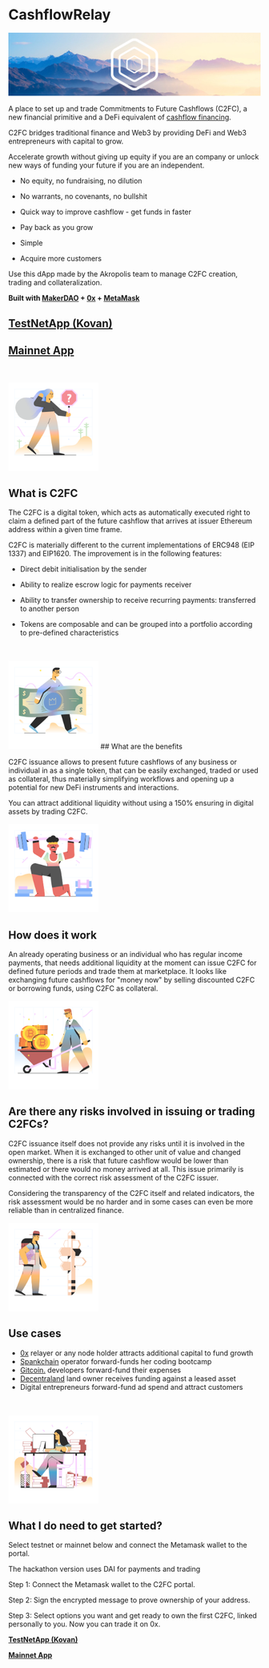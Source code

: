 
# CashflowRelay

<img src="/images/introsmall.png" alt="drawing" />

A place to set up and trade Commitments to Future Cashflows (C2FC), a new financial primitive and a DeFi equivalent of [cashflow financing](https://www.investopedia.com/terms/c/cash-flow-financing.asp).

C2FC bridges traditional finance and Web3 by providing DeFi and Web3 entrepreneurs with capital to grow.

Accelerate growth without giving up equity if you are an company or unlock new ways of funding your future if you are an independent.

* No equity, no fundraising, no dilution

* No warrants, no covenants, no bullshit

* Quick way to improve cashflow - get funds in faster

* Pay back as you grow

* Simple

* Acquire more customers


Use this dApp made by the Akropolis team to manage C2FC creation, trading and collateralization.

**Built with [MakerDAO](https://makerdao.com) + [0x](http://0x.org) + [MetaMask](https://metamask.io/)**

## [**TestNetApp (Kovan)**](https://testnet.cashflowrelay.com/)

## [**Mainnet App**](https://mainnet.cashflowrelay.com/)


</br>
</br>
<img src="/images/1.png" alt="drawing" width="180"/>


## What is C2FC

The C2FC is a digital token, which acts as automatically executed right to claim a defined part of the future cashflow that arrives at issuer Ethereum address within a given time frame.

C2FC is materially different to the current implementations of ERC948 (EIP 1337) and EIP1620. The improvement is in the following features: 

* Direct debit initialisation by the sender

* Ability to realize escrow logic for payments receiver

* Ability to transfer ownership to receive recurring payments: transferred to another person

* Tokens are composable and can be grouped into a portfolio according to pre-defined characteristics

</br>
</br>

<img src="/images/2.png" alt="drawing" width="180"/>
## What are the benefits

C2FC issuance allows to present future cashflows of any business or individual in as a single token, that can be easily exchanged, traded or used as collateral, thus materially simplifying workflows and opening up a potential for new DeFi instruments and interactions.

You can attract additional liquidity without using a 150% ensuring in digital assets by trading C2FC.
</br>
</br>
<img src="/images/3.png" alt="drawing" width="180"/>

## How does it work

An already operating business or an individual who has regular income payments, that needs additional liquidity at the moment can issue C2FC for defined future periods and trade them at marketplace. It looks like exchanging future cashflows for "money now" by selling discounted C2FC or borrowing funds, using C2FC as collateral. 
</br>
</br>
<img src="/images/4.png" alt="drawing" width="180"/>

## Are there any risks involved in issuing or trading C2FCs?

C2FC issuance itself does not provide any risks until it is involved in the open market. When it is exchanged to other unit of value and changed ownership, there is a risk that future cashflow would be lower than estimated or there would no money arrived at all. This issue primarily is connected with the correct risk assessment of the C2FC issuer.

Considering the transparency of the C2FC itself and related indicators, the risk assessment would be no harder and in some cases can even be more reliable than in centralized finance. 
</br>
</br>
<img src="/images/5.png" alt="drawing" width="180"/>

## Use cases

* [0x](http://0x.org) relayer or any node holder attracts additional capital to fund growth
* [Spankchain](https://spankchain.com/) operator forward-funds her coding bootcamp
* [Gitcoin.](https://gitcoin.co/) developers forward-fund their expenses
* [Decentraland](https://decentraland.org/) land owner receives funding against a leased asset
* Digital entrepreneurs forward-fund ad spend and attract customers
</br>
</br>

<img src="/images/6.png" alt="drawing" width="180"/>

## What I do need to get started?

Select testnet or mainnet below and connect the Metamask wallet to the portal. 

The hackathon version uses DAI for payments and trading 

Step 1: Connect the Metamask wallet to the C2FC portal. 

Step 2: Sign the encrypted message to prove ownership of your address. 

Step 3: Select options you want and get ready to own the first C2FC, linked personally to you. Now you can trade it on 0x.

 [**TestNetApp (Kovan)**](https://testnet.cashflowrelay.com/)

 [**Mainnet App**](https://mainnet.cashflowrelay.com/)

</br>
</br>